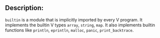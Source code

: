 ## Description:

`builtin` is a module that is implicitly imported by every V program.
It implements the builtin V types `array`, `string`, `map`.
It also implements builtin functions like `println`, `eprintln`, `malloc`,
`panic`, `print_backtrace`.

